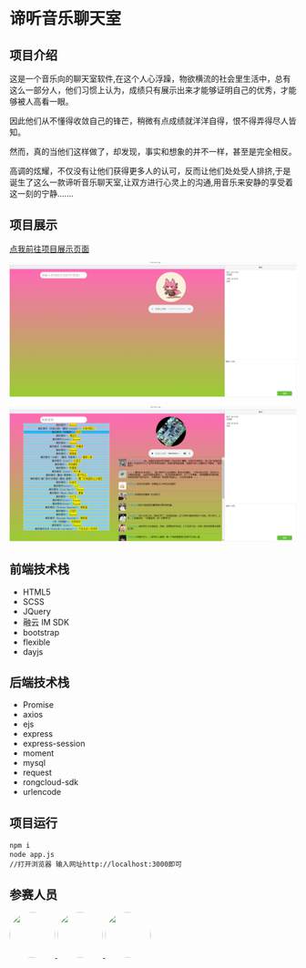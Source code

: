 # 谛听音乐聊天室

## 项目介绍

这是一个音乐向的聊天室软件,在这个人心浮躁，物欲横流的社会里生活中，总有这么一部分人，他们习惯上认为，成绩只有展示出来才能够证明自己的优秀，才能够被人高看一眼。

因此他们从不懂得收敛自己的锋芒，稍微有点成绩就洋洋自得，恨不得弄得尽人皆知。

然而，真的当他们这样做了，却发现，事实和想象的并不一样，甚至是完全相反。

高调的炫耀，不仅没有让他们获得更多人的认可，反而让他们处处受人排挤,于是诞生了这么一款谛听音乐聊天室,让双方进行心灵上的沟通,用音乐来安静的享受着这一刻的宁静.......

## 项目展示

[点我前往项目展示页面](https://www.wanlum.com/)


![1602591556944](img/1602591556944.png)

![1602591572988](img/1602591572988.png)

## 前端技术栈

- HTML5
- SCSS
- JQuery
- 融云 IM SDK
- bootstrap
- flexible
- dayjs

## 后端技术栈

- Promise
- axios
- ejs
- express
- express-session
- moment
- mysql
- request
- rongcloud-sdk
- urlencode



## 项目运行

```
npm i 
node app.js
//打开浏览器 输入网址http://localhost:3000即可
```







## 参赛人员

<table>
    <a href="https://github.com/Silence-dream">
        <img src="https://avatars3.githubusercontent.com/u/42824008?s=460&u=afda3a6eb14e3c98fd65c9319d6ea3bc9a7133ce&v=4" width="80" height="80" style="width: 80px;height: 80px;border-radius: 50%;"> 
    </a>
     <a href="https://github.com/tnag1908">
        <img src="https://avatars1.githubusercontent.com/u/41857884?s=460&u=111048d5e5a940a89539c5693d4b1d3c6da99d39&v=4" width="80" height="80" style="width: 80px;height: 80px;border-radius: 50%;"> 
    </a>
     <a href="https://github.com/L-cuitain">
        <img src="https://avatars0.githubusercontent.com/u/53321243?s=460&u=3b4d8fa70ce9efc25095f2992e6bbc644e15de07&v=4" width="80" height="80" style="width: 80px;height: 80px;border-radius: 50%;"> 
    </a>
</table>
